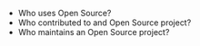 
* Who uses Open Source?
* Who contributed to and Open Source project?
* Who maintains an Open Source project?


